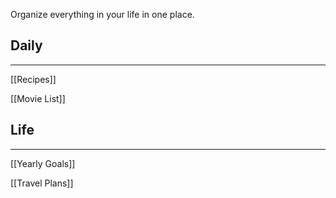 Organize everything in your life in one place.

## Daily

---

[[Recipes]]

[[Movie List]]

## Life

---

[[Yearly Goals]]

[[Travel Plans]]
